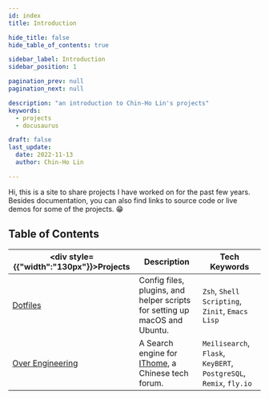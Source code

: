 ```yaml
---
id: index
title: Introduction

hide_title: false
hide_table_of_contents: true

sidebar_label: Introduction
sidebar_position: 1

pagination_prev: null
pagination_next: null

description: "an introduction to Chin-Ho Lin's projects"
keywords:
  - projects
  - docusaurus

draft: false
last_update:
  date: 2022-11-13
  author: Chin-Ho Lin

---
```



Hi, this is a site to share projects I have worked on for the past few years.<br />
Besides documentation, you can also find links to source code or live demos for some of the projects. 😁


## Table of Contents
| <div style={{"width":"130px"}}>Projects</div> | Description                                                                | Tech Keywords                                                      |
|-----------------------------------------------|----------------------------------------------------------------------------|--------------------------------------------------------------------|
| [Dotfiles]                                    | Config files, plugins, and helper scripts for setting up macOS and Ubuntu. | `Zsh`, `Shell Scripting`, `Zinit`, `Emacs Lisp`                    |
| [Over Engineering]                            | A Search engine for [IThome], a Chinese tech forum.                        | `Meilisearch`, `Flask`, `KeyBERT`, `PostgreSQL`, `Remix`, `fly.io` |


[Dotfiles]: https://github.com/tainvecs/dotfiles
[IThome]: https://ithelp.ithome.com.tw/
[Over Engineering]: https://over-engineering-frontend.fly.dev/
